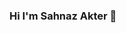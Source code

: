 ### Hi I'm Sahnaz Akter 🎀

<!--
<img src="https://variety.com/wp-content/uploads/2019/03/spongebob.jpg?w=500">
Here are some ideas to get you started:

- 🔭 I’m currently working on ...
- 🌱 I’m currently learning ...
- 👯 I’m looking to collaborate on ...
- 🤔 I’m looking for help with ...
- 💬 Ask me about ...
- 📫 How to reach me: ...
- 😄 Pronouns: ...
- ⚡ Fun fact: ...
-->
